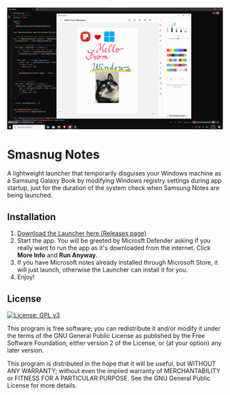 ![Samsung Notes running under Windows](images/notes-screen.png)

# Smasnug Notes
A lightweight launcher that temporarily disguises your Windows machine as a Samsung Galaxy Book by modifying Windows registry settings during app startup, just for the duration of the system check when Samsung Notes are being launched.

## Installation



1) [Download the Launcher here (Releases page)](https://github.com/kubaracek/Smasnug-Notes/releases/download/v0.0.5/weallonsamsung.exe)
2) Start the app. You will be greeted by Microsft Defender asking if you really want to run the app as it's downloaded from the internet. Click **More Info** and **Run Anyway**.
3) If you have Microsoft notes already installed through Microsoft Store, it will just launch, otherwise the Launcher can install it for you.
4) Enjoy!

## License
[![License: GPL v3](https://img.shields.io/badge/License-GPLv3-blue.svg)](https://www.gnu.org/licenses/gpl-3.0)

This program is free software; you can redistribute it and/or
modify it under the terms of the GNU General Public License
as published by the Free Software Foundation; either version 2
of the License, or (at your option) any later version.

This program is distributed in the hope that it will be useful,
but WITHOUT ANY WARRANTY; without even the implied warranty of
MERCHANTABILITY or FITNESS FOR A PARTICULAR PURPOSE.  See the
GNU General Public License for more details.